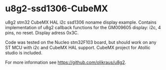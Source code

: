 # u8g2-ssd1306-CubeMX
u8g2 stm32 CubeMX HAL i2c ssd1306 noname display example.
Contains implementation of u8g2 callback functions for the GM009605 display: i2c, 4 pins, no reset. Display adress 0x3C. 

Code was tested on the Nucleo stm32F103 board, but should work on any ST MCU with i2c and CubeMX HAL support.
CubeMX project for Atollic studio is included.

For more information see https://github.com/olikraus/u8g2.

